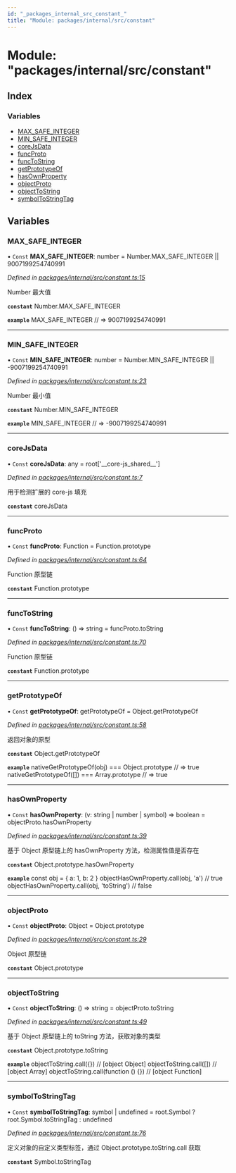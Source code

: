 ```yaml
---
id: "_packages_internal_src_constant_"
title: "Module: packages/internal/src/constant"
---
```


# Module: "packages/internal/src/constant"

## Index

### Variables

* [MAX\_SAFE\_INTEGER](_packages_internal_src_constant_.md#max_safe_integer)
* [MIN\_SAFE\_INTEGER](_packages_internal_src_constant_.md#min_safe_integer)
* [coreJsData](_packages_internal_src_constant_.md#corejsdata)
* [funcProto](_packages_internal_src_constant_.md#funcproto)
* [funcToString](_packages_internal_src_constant_.md#functostring)
* [getPrototypeOf](_packages_internal_src_constant_.md#getprototypeof)
* [hasOwnProperty](_packages_internal_src_constant_.md#hasownproperty)
* [objectProto](_packages_internal_src_constant_.md#objectproto)
* [objectToString](_packages_internal_src_constant_.md#objecttostring)
* [symbolToStringTag](_packages_internal_src_constant_.md#symboltostringtag)

## Variables

### MAX\_SAFE\_INTEGER

• `Const` **MAX\_SAFE\_INTEGER**: number = Number.MAX\_SAFE\_INTEGER \|\| 9007199254740991

*Defined in [packages/internal/src/constant.ts:15](https://github.com/extend-js/extend/blob/77925b5/packages/internal/src/constant.ts#L15)*

Number 最大值

**`constant`** Number.MAX_SAFE_INTEGER

**`example`** 
 MAX_SAFE_INTEGER // => 9007199254740991

___

### MIN\_SAFE\_INTEGER

• `Const` **MIN\_SAFE\_INTEGER**: number = Number.MIN\_SAFE\_INTEGER \|\| -9007199254740991

*Defined in [packages/internal/src/constant.ts:23](https://github.com/extend-js/extend/blob/77925b5/packages/internal/src/constant.ts#L23)*

Number 最小值

**`constant`** Number.MIN_SAFE_INTEGER

**`example`** 
 MIN_SAFE_INTEGER // => -9007199254740991

___

### coreJsData

• `Const` **coreJsData**: any = root['\_\_core-js\_shared\_\_']

*Defined in [packages/internal/src/constant.ts:7](https://github.com/extend-js/extend/blob/77925b5/packages/internal/src/constant.ts#L7)*

用于检测扩展的 core-js 填充

**`constant`** coreJsData

___

### funcProto

• `Const` **funcProto**: Function = Function.prototype

*Defined in [packages/internal/src/constant.ts:64](https://github.com/extend-js/extend/blob/77925b5/packages/internal/src/constant.ts#L64)*

Function 原型链

**`constant`** Function.prototype

___

### funcToString

• `Const` **funcToString**: () => string = funcProto.toString

*Defined in [packages/internal/src/constant.ts:70](https://github.com/extend-js/extend/blob/77925b5/packages/internal/src/constant.ts#L70)*

Function 原型链

**`constant`** Function.prototype

___

### getPrototypeOf

• `Const` **getPrototypeOf**: getPrototypeOf = Object.getPrototypeOf

*Defined in [packages/internal/src/constant.ts:58](https://github.com/extend-js/extend/blob/77925b5/packages/internal/src/constant.ts#L58)*

返回对象的原型

**`constant`** Object.getPrototypeOf

**`example`** 
 nativeGetPrototypeOf(obj) === Object.prototype // => true
 nativeGetPrototypeOf([]) === Array.prototype // => true

___

### hasOwnProperty

• `Const` **hasOwnProperty**: (v: string \| number \| symbol) => boolean = objectProto.hasOwnProperty

*Defined in [packages/internal/src/constant.ts:39](https://github.com/extend-js/extend/blob/77925b5/packages/internal/src/constant.ts#L39)*

基于 Object 原型链上的 hasOwnProperty 方法，检测属性值是否存在

**`constant`** Object.prototype.hasOwnProperty

**`example`** 
 const obj = { a: 1, b: 2 }
 objectHasOwnProperty.call(obj, 'a') // true
 objectHasOwnProperty.call(obj, 'toString') // false

___

### objectProto

• `Const` **objectProto**: Object = Object.prototype

*Defined in [packages/internal/src/constant.ts:29](https://github.com/extend-js/extend/blob/77925b5/packages/internal/src/constant.ts#L29)*

Object 原型链

**`constant`** Object.prototype

___

### objectToString

• `Const` **objectToString**: () => string = objectProto.toString

*Defined in [packages/internal/src/constant.ts:49](https://github.com/extend-js/extend/blob/77925b5/packages/internal/src/constant.ts#L49)*

基于 Object 原型链上的 toString 方法，获取对象的类型

**`constant`** Object.prototype.toString

**`example`** 
 objectToString.call({}) // [object Object]
 objectToString.call([]) // [object Array]
 objectToString.call(function () {}) // [object Function]

___

### symbolToStringTag

• `Const` **symbolToStringTag**: symbol \| undefined = root.Symbol ? root.Symbol.toStringTag : undefined

*Defined in [packages/internal/src/constant.ts:76](https://github.com/extend-js/extend/blob/77925b5/packages/internal/src/constant.ts#L76)*

定义对象的自定义类型标签，通过 Object.prototype.toString.call 获取

**`constant`** Symbol.toStringTag
